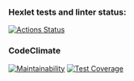### Hexlet tests and linter status:
[![Actions Status](https://github.com/asidowner/java-project-78/workflows/hexlet-check/badge.svg)](https://github.com/asidowner/java-project-78/actions)

### CodeClimate
[![Maintainability](https://api.codeclimate.com/v1/badges/0c0ac6968e5990b156c3/maintainability)](https://codeclimate.com/github/asidowner/java-project-78/maintainability)
[![Test Coverage](https://api.codeclimate.com/v1/badges/0c0ac6968e5990b156c3/test_coverage)](https://codeclimate.com/github/asidowner/java-project-78/test_coverage)
